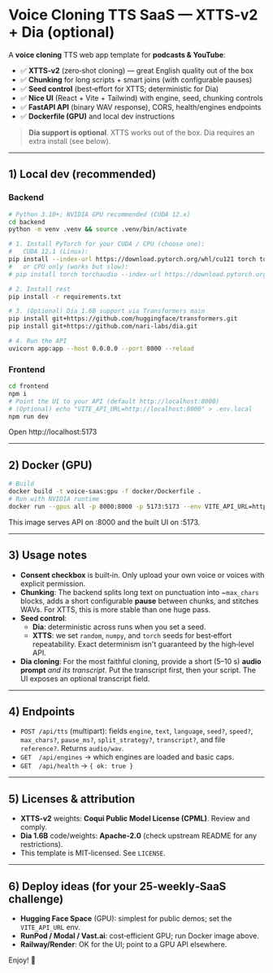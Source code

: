# Voice Cloning TTS SaaS — XTTS‑v2 + Dia (optional)

A **voice cloning** TTS web app template for **podcasts & YouTube**:

- ✅ **XTTS‑v2** (zero‑shot cloning) — great English quality out of the box
- ✅ **Chunking** for long scripts + smart joins (with configurable pauses)
- ✅ **Seed control** (best‑effort for XTTS; deterministic for Dia)
- ✅ **Nice UI** (React + Vite + Tailwind) with engine, seed, chunking controls
- ✅ **FastAPI API** (binary WAV response), CORS, health/engines endpoints
- ✅ **Dockerfile (GPU)** and local dev instructions

> **Dia support is optional**. XTTS works out of the box. Dia requires an extra install (see below).

---

## 1) Local dev (recommended)

### Backend
```bash
# Python 3.10+; NVIDIA GPU recommended (CUDA 12.x)
cd backend
python -m venv .venv && source .venv/bin/activate

# 1. Install PyTorch for your CUDA / CPU (choose one):
#   CUDA 12.1 (Linux):
pip install --index-url https://download.pytorch.org/whl/cu121 torch torchaudio --upgrade
#   or CPU only (works but slow):
# pip install torch torchaudio --index-url https://download.pytorch.org/whl/cpu --upgrade

# 2. Install rest
pip install -r requirements.txt

# 3. (Optional) Dia 1.6B support via Transformers main
pip install git+https://github.com/huggingface/transformers.git
pip install git+https://github.com/nari-labs/dia.git

# 4. Run the API
uvicorn app:app --host 0.0.0.0 --port 8000 --reload
```

### Frontend
```bash
cd frontend
npm i
# Point the UI to your API (default http://localhost:8000)
# (Optional) echo "VITE_API_URL=http://localhost:8000" > .env.local
npm run dev
```

Open http://localhost:5173

---

## 2) Docker (GPU)

```bash
# Build
docker build -t voice-saas:gpu -f docker/Dockerfile .
# Run with NVIDIA runtime
docker run --gpus all -p 8000:8000 -p 5173:5173 --env VITE_API_URL=http://localhost:8000 voice-saas:gpu
```

This image serves API on :8000 and the built UI on :5173.

---

## 3) Usage notes

- **Consent checkbox** is built‑in. Only upload your own voice or voices with explicit permission.
- **Chunking**: The backend splits long text on punctuation into ~`max_chars` blocks, adds a short configurable **pause** between chunks, and stitches WAVs. For XTTS, this is more stable than one huge pass.
- **Seed control**:
  - **Dia**: deterministic across runs when you set a seed.
  - **XTTS**: we set `random`, `numpy`, and `torch` seeds for best‑effort repeatability. Exact determinism isn't guaranteed by the high‑level API.
- **Dia cloning**: For the most faithful cloning, provide a short (5–10 s) **audio prompt** *and its transcript*. Put the transcript first, then your script. The UI exposes an optional transcript field.

---

## 4) Endpoints

- `POST /api/tts` (multipart): fields `engine`, `text`, `language`, `seed?`, `speed?`, `max_chars?`, `pause_ms?`, `split_strategy?`, `transcript?`, and file `reference?`. Returns `audio/wav`.
- `GET  /api/engines` → which engines are loaded and basic caps.
- `GET  /api/health`  → `{ ok: true }`

---

## 5) Licenses & attribution

- **XTTS‑v2** weights: **Coqui Public Model License (CPML)**. Review and comply.
- **Dia 1.6B** code/weights: **Apache‑2.0** (check upstream README for any restrictions).
- This template is MIT‑licensed. See `LICENSE`.

---

## 6) Deploy ideas (for your 25‑weekly‑SaaS challenge)

- **Hugging Face Space** (GPU): simplest for public demos; set the `VITE_API_URL` env.
- **RunPod / Modal / Vast.ai**: cost‑efficient GPU; run Docker image above.
- **Railway/Render**: OK for the UI; point to a GPU API elsewhere.

Enjoy! 🚀
